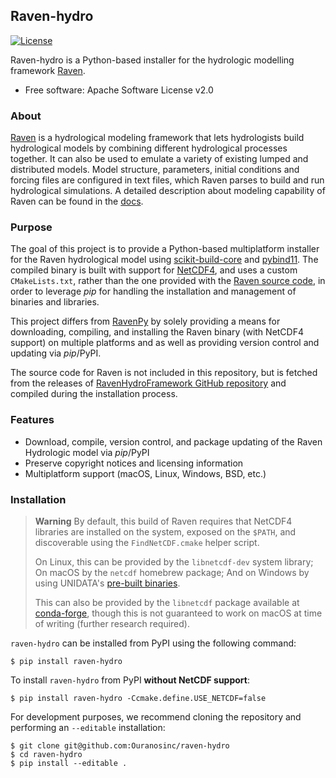 ## Raven-hydro

[![License](https://img.shields.io/github/license/Ouranosinc/raven-hydro.svg)](https://github.com/Ouranosinc/raven-hydro/blob/main/LICENSE)

<!-- cut after this -->

Raven-hydro is a Python-based installer for the hydrologic modelling framework [Raven](http://raven.uwaterloo.ca/).

- Free software: Apache Software License v2.0

### About

[Raven](http://raven.uwaterloo.ca) is a hydrological modeling framework that lets hydrologists build hydrological models by combining different hydrological processes together. It can also be used to emulate a variety of existing lumped and distributed models. Model structure, parameters, initial conditions and forcing files are configured in text files, which Raven parses to build and run hydrological simulations. A detailed description about modeling capability of Raven can be found in the [docs](https://www.civil.uwaterloo.ca/raven/files/v3.6/RavenManual_v3.6.pdf).

### Purpose

The goal of this project is to provide a Python-based multiplatform installer for the Raven hydrological model using [scikit-build-core](https://github.com/scikit-build/scikit-build-core) and [pybind11](https://github.com/pybind/pybind11). The compiled binary is built with support for [NetCDF4](https://www.unidata.ucar.edu/software/netcdf/), and uses a custom `CMakeLists.txt`, rather than the one provided with the [Raven source code](http://raven.uwaterloo.ca/Downloads.html), in order to leverage *pip* for handling the installation and management of binaries and libraries.

This project differs from [RavenPy](https://github.com/CSHS-CWRA/RavenPy) by solely providing a means for downloading, compiling, and installing the Raven binary (with NetCDF4 support) on multiple platforms and as well as providing version control and updating via *pip*/PyPI.

The source code for Raven is not included in this repository, but is fetched from the releases of [RavenHydroFramework GitHub repository](https://github.com/CSHS-CWRA/RavenHydroFramework) and compiled during the installation process.

### Features

- Download, compile, version control, and package updating of the Raven Hydrologic model via *pip*/PyPI
- Preserve copyright notices and licensing information
- Multiplatform support (macOS, Linux, Windows, BSD, etc.)

### Installation

> **Warning**
> By default, this build of Raven requires that NetCDF4 libraries are installed on the system, exposed on the `$PATH`, and discoverable using the `FindNetCDF.cmake` helper script.
>
> On Linux, this can be provided by the `libnetcdf-dev` system library; On macOS by the `netcdf` homebrew package; And on Windows by using UNIDATA's [pre-built binaries](https://docs.unidata.ucar.edu/netcdf-c/current/winbin.html).
>
> This can also be provided by the `libnetcdf` package available at [conda-forge](https://anaconda.org/conda-forge/libnetcdf), though this is not guaranteed to work on macOS at time of writing (further research required).

`raven-hydro` can be installed from PyPI using the following command:

```shell
$ pip install raven-hydro
```

To install `raven-hydro` from PyPI **without NetCDF support**:

```shell
$ pip install raven-hydro -Ccmake.define.USE_NETCDF=false
```

For development purposes, we recommend cloning the repository and performing an `--editable` installation:

```shell
$ git clone git@github.com:Ouranosinc/raven-hydro
$ cd raven-hydro
$ pip install --editable .
```

<!-- but before this -->

